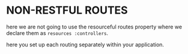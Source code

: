 # NON-RESTFUL ROUTES

here we are not going to use the resourceful routes property where we declare them as `resources :controllers`.

here you set up each routing separately within your application.
